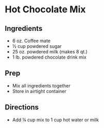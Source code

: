 # Hot Chocolate Mix

## Ingredients

- 6 oz. Coffee mate
- ½ cup powdered sugar
- 25 oz. powdered milk (makes 8 qt.)
- 1 lb. powdered chocolate drink mix

## Prep

- Mix all ingredients together
- Store in airtight container

## Directions

- Add ¼ cup mix to 1 cup hot water or milk
